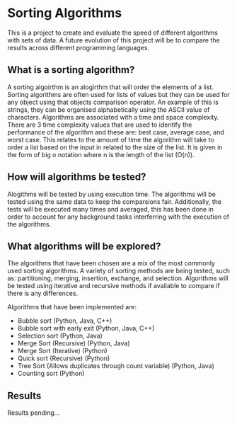 # Sorting Algorithms

This is a project to create and evaluate the speed of different algorithms with sets of data. A future evolution of this project will be to compare the results across different programming languages.

## What is a sorting algorithm?

A sorting algoirthm is an alogirthm that will order the elements of a list. Sorting algorithms are often used for lists of values but they can be used for any object using that objects comparison operator. An example of this is strings, they can be organised alphabetically using the ASCII value of characters. Algorithms are associated with a time and space complexity. There are 3 time complexity values that are used to identify the performance of the algorithm and these are: best case, average case, and worst case. This relates to the amount of time the algorithm will take to order a list based on the input in related to the size of the list. It is given in the form of big o notation where n is the length of the list (O(n)). 

## How will algorithms be tested?

Alogithms will be tested by using execution time. The algorithms will be tested using the same data to keep the comparsions fair. Additionally, the tests will be executed many times and averaged, this has been done in order to account for any background tasks interferring with the execution of the algorithms.

## What algorithms will be explored?

The algorithms that have been chosen are a mix of the most commonly used sorting algorithms. A variety of sorting methods are being tested, such as: partitioning, merging, insertion, exchange, and selection. Algorithms will be tested using iterative and recursive methods if available to compare if there is any differences.

Algorithms that have been implemented are:
* Bubble sort (Python, Java, C++)
* Bubble sort with early exit (Python, Java, C++)
* Selection sort (Python, Java)
* Merge Sort (Recursive) (Python, Java)
* Merge Sort (Iterative) (Python)
* Quick sort (Recursive) (Python)
* Tree Sort (Allows duplicates through count variable) (Python, Java)
* Counting sort (Python)

## Results

Results pending...

